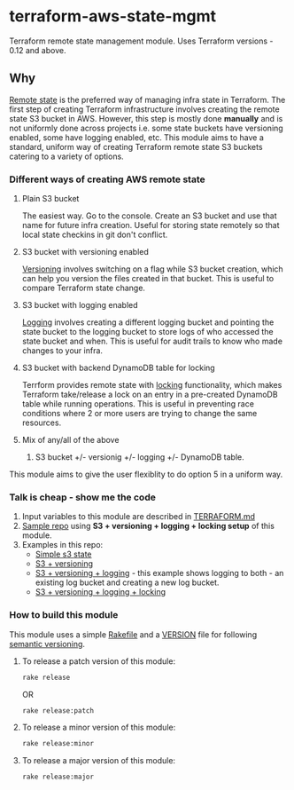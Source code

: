 # terraform-aws-state-mgmt

Terraform remote state management module. Uses Terraform versions - 0.12 and above.

## Why

[Remote state](https://www.terraform.io/docs/state/remote.html) is the preferred way of managing infra state in
Terraform. The first step of creating Terraform infrastructure involves creating the remote state S3 bucket in AWS.
However, this step is mostly done **manually** and is not uniformly done across projects i.e. some state buckets
have versioning enabled, some have logging enabled, etc. This module aims to have a standard, uniform way of creating
Terraform remote state S3 buckets catering to a variety of options.

### Different ways of creating AWS remote state

1. Plain S3 bucket

    The easiest way. Go to the console. Create an S3 bucket and use that name for
    future infra creation. Useful for storing state remotely so that local state
    checkins in git don't conflict.

2. S3 bucket with versioning enabled

    [Versioning](https://docs.aws.amazon.com/AmazonS3/latest/dev/Versioning.html) involves
    switching on a flag while S3 bucket creation, which can help you version the files created
    in that bucket. This is useful to compare Terraform state change.

3. S3 bucket with logging enabled

    [Logging](https://docs.aws.amazon.com/AmazonS3/latest/dev/ServerLogs.html) involves
    creating a different logging bucket and pointing the state bucket to the logging bucket to
    store logs of who accessed the state bucket and when. This is useful for audit trails to
    know who made changes to your infra.

4. S3 bucket with backend DynamoDB table for locking

    Terrform provides remote state with [locking](https://www.terraform.io/docs/state/remote.html)
    functionality, which makes Terraform take/release a lock on an entry in a pre-created DynamoDB
    table while running operations. This is useful in preventing race conditions where 2 or more
    users are trying to change the same resources.

5. Mix of any/all of the above

    1. S3 bucket +/- versionig +/- logging +/- DynamoDB table.

This module aims to give the user flexiblity to do option 5 in a uniform way.

### Talk is cheap - show me the code

1. Input variables to this module are described in [TERRAFORM.md](./TERRAFORM.md)
2. [Sample repo](https://github.com/saurabh-hirani/terraform-aws-state-mgmt-sample-infra) using **S3 + versioning + logging + locking setup** of this module.
3. Examples in this repo:
   * [Simple s3 state](./examples/s3)
   * [S3 + versioning](./examples/s3_versioning)
   * [S3 + versioning + logging](./examples/s3_versioning_logging) - this example
     shows logging to both - an existing log bucket and creating a new log bucket.
   * [S3 + versioning + logging + locking](./examples/s3_versioning_logging_locking)

### How to build this module

This module uses a simple [Rakefile](https://github.com/saurabh-hirani/tf_state_mgmt/blob/master/Rakefile) and a [VERSION](https://github.com/saurabh-hirani/tf_state_mgmt/blob/master/VERSION)
file for following [semantic versioning](https://semver.org/).

1. To release a patch version of this module:

    ```sh
    rake release
    ```

    OR

    ```sh
    rake release:patch
    ```

2. To release a minor version of this module:

    ```sh
    rake release:minor
    ```

3. To release a major version of this module:

    ```sh
    rake release:major
    ```
